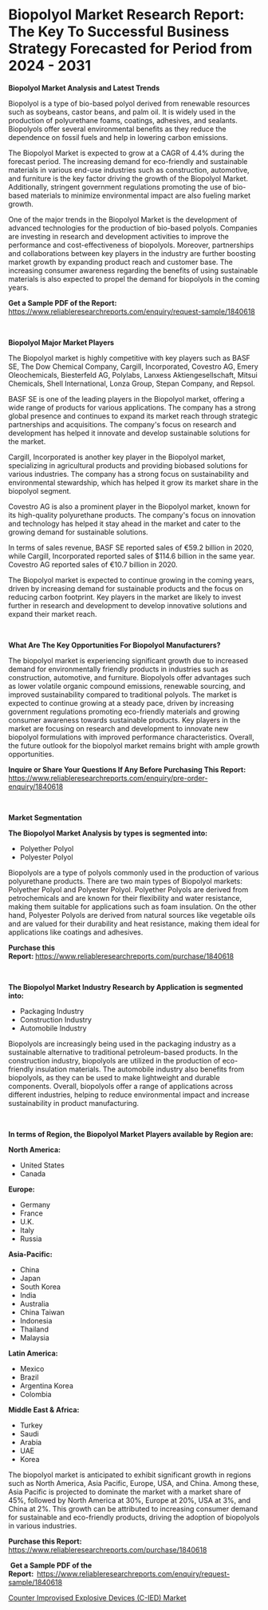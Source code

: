 <p><h1>Biopolyol Market Research Report: The Key To Successful Business Strategy Forecasted for Period from 2024 - 2031</h1></p><p><strong>Biopolyol Market Analysis and Latest Trends</strong></p>
<p><p>Biopolyol is a type of bio-based polyol derived from renewable resources such as soybeans, castor beans, and palm oil. It is widely used in the production of polyurethane foams, coatings, adhesives, and sealants. Biopolyols offer several environmental benefits as they reduce the dependence on fossil fuels and help in lowering carbon emissions.</p><p>The Biopolyol Market is expected to grow at a CAGR of 4.4% during the forecast period. The increasing demand for eco-friendly and sustainable materials in various end-use industries such as construction, automotive, and furniture is the key factor driving the growth of the Biopolyol Market. Additionally, stringent government regulations promoting the use of bio-based materials to minimize environmental impact are also fueling market growth.</p><p>One of the major trends in the Biopolyol Market is the development of advanced technologies for the production of bio-based polyols. Companies are investing in research and development activities to improve the performance and cost-effectiveness of biopolyols. Moreover, partnerships and collaborations between key players in the industry are further boosting market growth by expanding product reach and customer base. The increasing consumer awareness regarding the benefits of using sustainable materials is also expected to propel the demand for biopolyols in the coming years.</p></p>
<p><strong>Get a Sample PDF of the Report:&nbsp;</strong> <a href="https://www.reliableresearchreports.com/enquiry/request-sample/1840618">https://www.reliableresearchreports.com/enquiry/request-sample/1840618</a></p>
<p>&nbsp;</p>
<p><strong>Biopolyol Major Market Players</strong></p>
<p><p>The Biopolyol market is highly competitive with key players such as BASF SE, The Dow Chemical Company, Cargill, Incorporated, Covestro AG, Emery Oleochemicals, Biesterfeld AG, Polylabs, Lanxess Aktiengesellschaft, Mitsui Chemicals, Shell International, Lonza Group, Stepan Company, and Repsol. </p><p>BASF SE is one of the leading players in the Biopolyol market, offering a wide range of products for various applications. The company has a strong global presence and continues to expand its market reach through strategic partnerships and acquisitions. The company's focus on research and development has helped it innovate and develop sustainable solutions for the market.</p><p>Cargill, Incorporated is another key player in the Biopolyol market, specializing in agricultural products and providing biobased solutions for various industries. The company has a strong focus on sustainability and environmental stewardship, which has helped it grow its market share in the biopolyol segment.</p><p>Covestro AG is also a prominent player in the Biopolyol market, known for its high-quality polyurethane products. The company's focus on innovation and technology has helped it stay ahead in the market and cater to the growing demand for sustainable solutions.</p><p>In terms of sales revenue, BASF SE reported sales of €59.2 billion in 2020, while Cargill, Incorporated reported sales of $114.6 billion in the same year. Covestro AG reported sales of €10.7 billion in 2020.</p><p>The Biopolyol market is expected to continue growing in the coming years, driven by increasing demand for sustainable products and the focus on reducing carbon footprint. Key players in the market are likely to invest further in research and development to develop innovative solutions and expand their market reach.</p></p>
<p>&nbsp;</p>
<p><strong>What Are The Key Opportunities For Biopolyol Manufacturers?</strong></p>
<p><p>The biopolyol market is experiencing significant growth due to increased demand for environmentally friendly products in industries such as construction, automotive, and furniture. Biopolyols offer advantages such as lower volatile organic compound emissions, renewable sourcing, and improved sustainability compared to traditional polyols. The market is expected to continue growing at a steady pace, driven by increasing government regulations promoting eco-friendly materials and growing consumer awareness towards sustainable products. Key players in the market are focusing on research and development to innovate new biopolyol formulations with improved performance characteristics. Overall, the future outlook for the biopolyol market remains bright with ample growth opportunities.</p></p>
<p><strong>Inquire or Share Your Questions If Any Before Purchasing This Report:</strong> <a href="https://www.reliableresearchreports.com/enquiry/pre-order-enquiry/1840618">https://www.reliableresearchreports.com/enquiry/pre-order-enquiry/1840618</a></p>
<p>&nbsp;</p>
<p><strong>Market Segmentation</strong></p>
<p><strong>The Biopolyol Market Analysis by types is segmented into:</strong></p>
<p><ul><li>Polyether Polyol</li><li>Polyester Polyol</li></ul></p>
<p><p>Biopolyols are a type of polyols commonly used in the production of various polyurethane products. There are two main types of Biopolyol markets: Polyether Polyol and Polyester Polyol. Polyether Polyols are derived from petrochemicals and are known for their flexibility and water resistance, making them suitable for applications such as foam insulation. On the other hand, Polyester Polyols are derived from natural sources like vegetable oils and are valued for their durability and heat resistance, making them ideal for applications like coatings and adhesives.</p></p>
<p><strong>Purchase this Report:&nbsp;</strong><a href="https://www.reliableresearchreports.com/purchase/1840618">https://www.reliableresearchreports.com/purchase/1840618</a></p>
<p>&nbsp;</p>
<p><strong>The Biopolyol Market Industry Research by Application is segmented into:</strong></p>
<p><ul><li>Packaging Industry</li><li>Construction Industry</li><li>Automobile Industry</li></ul></p>
<p><p>Biopolyols are increasingly being used in the packaging industry as a sustainable alternative to traditional petroleum-based products. In the construction industry, biopolyols are utilized in the production of eco-friendly insulation materials. The automobile industry also benefits from biopolyols, as they can be used to make lightweight and durable components. Overall, biopolyols offer a range of applications across different industries, helping to reduce environmental impact and increase sustainability in product manufacturing.</p></p>
<p>&nbsp;</p>
<p><strong>In terms of Region, the Biopolyol Market Players available by Region are:</strong></p>
<p>
    <p> <strong> North America: </strong>
        <ul>
            <li>United States</li>
            <li>Canada</li>
        </ul>
        </p> 
    <p> <strong> Europe: </strong>
        <ul>
            <li>Germany</li>
            <li>France</li>
            <li>U.K.</li>
            <li>Italy</li>
            <li>Russia</li>
        </ul>
        </p> 
    <p> <strong> Asia-Pacific: </strong>
        <ul>
            <li>China</li>
            <li>Japan</li>
            <li>South Korea</li>
            <li>India</li>
            <li>Australia</li>
            <li>China Taiwan</li>
            <li>Indonesia</li>
            <li>Thailand</li>
            <li>Malaysia</li>
        </ul>
        </p> 
    <p> <strong> Latin America: </strong>
        <ul>
            <li>Mexico</li>
            <li>Brazil</li>
            <li>Argentina Korea</li>
            <li>Colombia</li>
        </ul>
        </p> 
    <p> <strong> Middle East & Africa: </strong>
        <ul>
            <li>Turkey</li>
            <li>Saudi</li>
            <li>Arabia</li>
            <li>UAE</li>
            <li>Korea</li>
        </ul>
    </p>
    </p>
<p><p>The biopolyol market is anticipated to exhibit significant growth in regions such as North America, Asia Pacific, Europe, USA, and China. Among these, Asia Pacific is projected to dominate the market with a market share of 45%, followed by North America at 30%, Europe at 20%, USA at 3%, and China at 2%. This growth can be attributed to increasing consumer demand for sustainable and eco-friendly products, driving the adoption of biopolyols in various industries.</p></p>
<p><strong>Purchase this Report: </strong><a href="https://www.reliableresearchreports.com/purchase/1840618">https://www.reliableresearchreports.com/purchase/1840618</a></p>
<p>&nbsp;<strong>Get a Sample PDF of the Report:&nbsp;&nbsp;</strong><a href="https://www.reliableresearchreports.com/enquiry/request-sample/1840618">https://www.reliableresearchreports.com/enquiry/request-sample/1840618</a></p>
<p><strong></strong></p>
<p><p><a href="https://copper-carbon-84f.notion.site/Counter-Improvised-Explosive-Devices-C-IED-Market-Size-Market-Trends-and-Growth-Outlook-forecast-08a31d3d64bb456990f4b15d9be12641">Counter Improvised Explosive Devices (C-IED) Market</a></p></p>